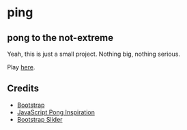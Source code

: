 # ping
## pong to the not-extreme

Yeah, this is just a small project. Nothing big, nothing serious.

Play [here](http://malsf21.github.io/ping/).

## Credits

* [Bootstrap](https://getbootstrap.com)
* [JavaScript Pong Inspiration](https://robots.thoughtbot.com/pong-clone-in-javascript) 
* [Bootstrap Slider](http://www.eyecon.ro/bootstrap-slider/)
